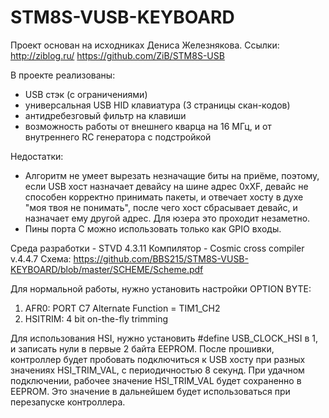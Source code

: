 # STM8S-VUSB-KEYBOARD

Проект основан на исходниках Дениса Железнякова. Ссылки: http://ziblog.ru/  https://github.com/ZiB/STM8S-USB

В проекте реализованы:
- USB стэк (с ограничениями)
- универсальная USB HID клавиатура (3 страницы скан-кодов)
- антидребезговый фильтр на клавиши
- возможность работы от внешнего кварца на 16 МГц, и от внутреннего RC генератора с подстройкой

Недостатки:
- Алгоритм не умеет вырезать незначащие биты на приёме, поэтому, если USB хост назначает девайсу на шине адрес 0xXF, девайс не способен корректно принимать пакеты, и отвечает хосту в духе "моя твоя не понимать", после чего хост сбрасывает девайс, и назначает ему другой адрес. Для юзера это проходит незаметно.
- Пины порта С можно использовать только как GPIO входы.

Среда разработки - STVD 4.3.11
Компилятор - Cosmic cross compiler v.4.4.7
Схема: https://github.com/BBS215/STM8S-VUSB-KEYBOARD/blob/master/SCHEME/Scheme.pdf

Для нормальной работы, нужно установить настройки OPTION BYTE:
1) AFR0: PORT C7 Alternate Function = TIM1_CH2
2) HSITRIM: 4 bit on-the-fly trimming

Для использования HSI, нужно установить #define USB_CLOCK_HSI в 1, и записать нули в первые 2 байта EEPROM. После прошивки, контроллер будет пробовать подключиться к USB хосту при разных значениях HSI_TRIM_VAL, с периодичностью 8 секунд. При удачном подключении, рабочее значение HSI_TRIM_VAL будет сохраненно в EEPROM. Это значение в дальнейшем будет использоваться при перезапуске контроллера.


